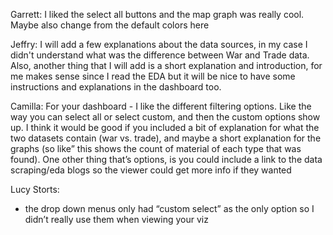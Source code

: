 Garrett:
I liked the select all buttons and the map graph was really cool. Maybe also change from the default colors here

Jeffry:
I will add a few explanations about the data sources, in my case I didn't understand what was the difference between War and Trade data. 
Also, another thing that I will add is a short explanation and introduction, for me makes sense since I read the EDA but it will be nice to have some instructions and explanations in the dashboard too. 

Camilla:
For your dashboard - I like the different filtering options. Like the way you can select all or select custom, and then the custom options show up. I think it would be good if you included a bit of explanation for what the two datasets contain (war vs. trade), and maybe a short explanation for the graphs (so like” this shows the count of material of each type that was found). One other thing that’s options, is you could include a link to the data scraping/eda blogs so the viewer could get more info if they wanted

Lucy Storts:
- the drop down menus only had “custom select” as the only option so I didn’t really use them when viewing your viz
